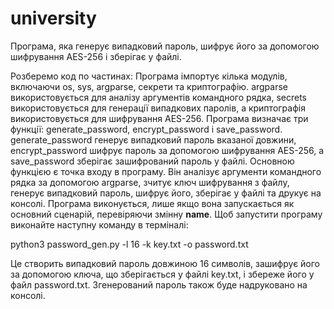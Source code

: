 # university

Програма, яка генерує випадковий пароль, шифрує його за допомогою шифрування AES-256 і зберігає у файлі.

Розберемо код по частинах:
Програма імпортує кілька модулів, включаючи os, sys, argparse, секрети та криптографію. argparse використовується для аналізу аргументів командного рядка, secrets використовується для генерації випадкових паролів, а криптографія використовується для шифрування AES-256.
Програма визначає три функції: generate_password, encrypt_password і save_password. generate_password генерує випадковий пароль вказаної довжини, encrypt_password шифрує пароль за допомогою шифрування AES-256, а save_password зберігає зашифрований пароль у файлі.
Основною функцією є точка входу в програму. Він аналізує аргументи командного рядка за допомогою argparse, зчитує ключ шифрування з файлу, генерує випадковий пароль, шифрує його, зберігає у файлі та друкує на консолі.
Програма виконується, лише якщо вона запускається як основний сценарій, перевіряючи змінну __name__.
Щоб запустити програму виконайте наступну команду в терміналі:

python3 password_gen.py -l 16 -k key.txt -o password.txt

Це створить випадковий пароль довжиною 16 символів, зашифрує його за допомогою ключа, що зберігається у файлі key.txt, і збереже його у файл password.txt. Згенерований пароль також буде надруковано на консолі.
